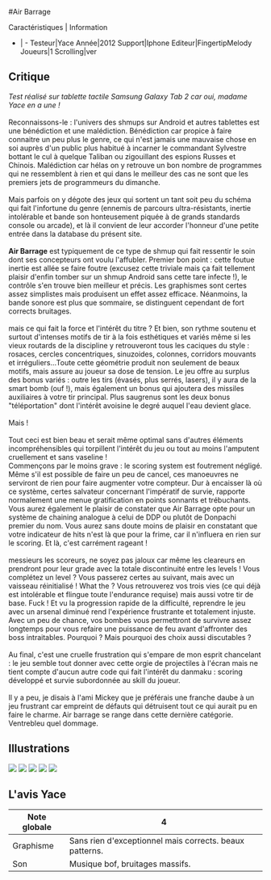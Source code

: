 #Air Barrage

Caractéristiques | Information
- | -
Testeur|Yace
Année|2012
Support|Iphone
Editeur|FingertipMelody
Joueurs|1
Scrolling|ver

## Critique
<i>Test réalisé sur tablette tactile Samsung Galaxy Tab 2 car oui, madame Yace en a une !</i><br/><br/>Reconnaissons-le : l'univers des shmups sur Android et autres tablettes est une bénédiction et une malédiction. Bénédiction car  propice à faire connaitre un peu plus le genre, ce qui n'est jamais une mauvaise chose en soi auprès d'un public plus habitué à incarner le commandant Sylvestre bottant le cul à quelque Taliban ou zigouillant des espions Russes et Chinois. Malédiction car hélas on y retrouve un bon nombre de programmes qui ne ressemblent à rien et qui dans le meilleur des cas ne sont que les premiers jets de programmeurs du dimanche.<br/><br/>Mais parfois on y dégote des jeux qui sortent un tant soit peu du schéma qui fait l'infortune du genre (ennemis de parcours ultra-résistants, inertie intolérable et bande son honteusement piquée à de grands standards console ou arcade), et là il convient de leur accorder l'honneur d'une petite entrée dans la database du présent site.<br/><br/><b>Air Barrage</b> est typiquement de ce type de shmup qui fait ressentir le soin dont ses concepteurs ont voulu l'affubler. Premier bon point : cette foutue inertie est allée se faire foutre (excusez cette triviale mais ça fait tellement plaisir d'enfin tomber sur un shmup Android sans cette tare infecte !), le contrôle s'en trouve bien meilleur et précis. Les graphismes sont certes assez simplistes mais produisent un effet assez efficace. Néanmoins, la bande sonore est plus que sommaire, se distinguent cependant de fort corrects bruitages.<br/><br/>mais ce qui fait la force et l'intérêt du titre ? Et bien, son rythme soutenu et surtout d'intenses motifs de tir à la fois esthétiques et variés même si les vieux routards de la discipline y retrouveront tous les caciques du style : rosaces, cercles concentriques, sinuzoides, colonnes, corridors mouvants et irréguliers...Toute cette géométrie produit non seulement de beaux motifs, mais assure au joueur sa dose de tension. Le jeu offre au surplus des bonus variés : outre les tirs (évasés, plus serrés, lasers), il y aura de la smart bomb (ouf !), mais également un bonus qui ajoutera des missiles auxiliaires à votre tir principal. Plus saugrenus sont les deux bonus "téléportation" dont l'intérêt avoisine le degré auquel l'eau devient glace.<br/><br/>Mais ! <br/><br/>Tout ceci est bien beau et serait même optimal sans d'autres éléments incompréhensibles qui torpillent l'intérêt du jeu ou tout au moins l'amputent cruellement et sans vaseline ! <br/>Commençons par le moins grave : le scoring system est foutrement négligé. Même s'il est possible de faire un peu de cancel, ces manoeuvres ne serviront de rien pour faire augmenter votre compteur. Dur à encaisser là où ce système, certes salvateur concernant l'impératif de survie, rapporte normalement une menue gratification en points sonnants et trébuchants. <br/>Vous aurez également le plaisir de constater que Air Barrage opte pour un système de chaining analogue à celui de DDP ou plutôt de Donpachi premier du nom. Vous aurez sans doute moins de plaisir en constatant que votre indicateur de hits n'est là que pour la frime, car il n'influera en rien sur le scoring. Et là, c'est carrément rageant !<br/><br/>messieurs les scoreurs, ne soyez pas jaloux car même les cleareurs en prendront pour leur grade avec la totale discontinuité entre les levels ! Vous complétez un level ? Vous passerez certes au suivant, mais avec un vaisseau réinitialisé ! What the ? Vous retrouverez vos trois vies (ce qui déjà est intolérable et flingue toute l'endurance requise) mais aussi votre tir de base. Fuck ! Et vu la progression rapide de la difficulté, reprendre le jeu avec un arsenal diminué rend l'expérience frustrante et totalement injuste. Avec un peu de chance, vos bombes vous permettront de survivre assez longtemps pour vous refaire une puissance de feu avant d'affronter des boss intraitables. Pourquoi ? Mais pourquoi des choix aussi discutables ?<br/><br/>Au final, c'est une cruelle frustration qui s'empare de mon esprit chancelant : le jeu semble tout donner avec cette orgie de projectiles à l'écran mais ne tient compte d'aucun autre code qui fait l'intérêt du danmaku : scoring développé et survie subordonnée au skill du joueur.<br/><br/>Il y a peu, je disais à l'ami Mickey que je préférais une franche daube à un jeu frustrant car empreint de défauts qui détruisent tout ce qui aurait pu en faire le charme. Air barrage se range dans cette dernière catégorie.  Ventrebleu quel dommage.

## Illustrations
![](http://www.shmup.com/images/thumbs/img_fiche_1_1565.png)
![](http://www.shmup.com/images/thumbs/img_fiche_2_1565.png)
![](http://www.shmup.com/images/thumbs/img_fiche_3_1565.png)
![](http://www.shmup.com/images/thumbs/img_fiche_4_1565.png)
![](http://www.shmup.com/images/thumbs/)

## L'avis Yace
Note globale|4
-|-
Graphisme|Sans rien d'exceptionnel mais corrects. beaux patterns.
Son|Musique bof, bruitages massifs.
